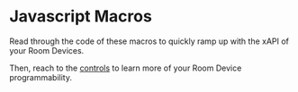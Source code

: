 # Javascript Macros

Read through the code of these macros to quickly ramp up with the xAPI of your Room Devices.

Then, reach to the [controls](../controls) to learn more of your Room Device programmability.
